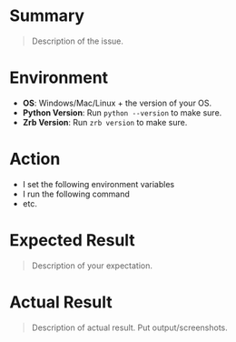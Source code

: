 # Summary

> Description of the issue.

# Environment

- __OS__: Windows/Mac/Linux + the version of your OS.
- __Python Version__: Run `python --version` to make sure.
- __Zrb Version__: Run `zrb version` to make sure.

# Action

- I set the following environment variables
- I run the following command
- etc.


# Expected Result

> Description of your expectation.

# Actual Result

> Description of actual result. Put output/screenshots.